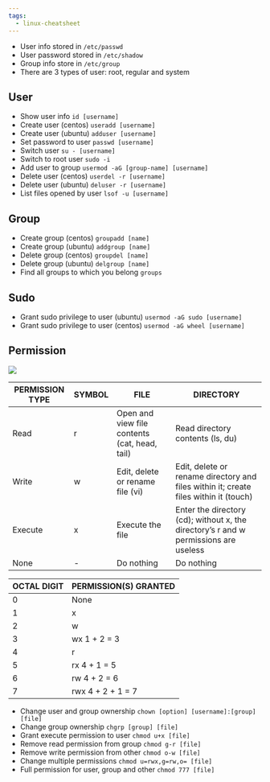 ```yaml
---
tags:
  - linux-cheatsheet
---
```

- User info stored in `/etc/passwd`
- User password stored in `/etc/shadow`
- Group info store in `/etc/group`
- There are 3 types of user: root, regular and system

## User

- Show user info `id [username]`
- Create user (centos) `useradd [username]`
- Create user (ubuntu) `adduser [username]`
- Set password to user `passwd [username]`
- Switch user `su - [username]`
- Switch to root user `sudo -i`
- Add user to group `usermod -aG [group-name] [username]`
- Delete user (centos) `userdel -r [username]`
- Delete user (ubuntu) `deluser -r [username]`
- List files opened by user `lsof -u [username]`

## Group

- Create group (centos) `groupadd [name]`
- Create group (ubuntu) `addgroup [name]`
- Delete group (centos) `groupdel [name]`
- Delete group (ubuntu) `delgroup [name]`
- Find all groups to which you belong `groups`

## Sudo

- Grant sudo privilege to user (ubuntu) `usermod -aG sudo [username]`
- Grant sudo privilege to user (centos) `usermod -aG wheel [username]`

## Permission

![](permission-in-symbolic-notation.jpg)

| **PERMISSION TYPE** | **SYMBOL** | **FILE**                                      | **DIRECTORY**                                                                        |
| ------------------- | ---------- | --------------------------------------------- | ------------------------------------------------------------------------------------ |
| Read                | r          | Open and view file contents (cat, head, tail) | Read directory contents (ls, du)                                                     |
| Write               | w          | Edit, delete or rename file (vi)              | Edit, delete or rename directory and files within it; create files within it (touch) |
| Execute             | x          | Execute the file                              | Enter the directory (cd); without x, the directory’s r and w permissions are useless |
| None                | -          | Do nothing                                    | Do nothing                                                                           |

| **OCTAL DIGIT** | **PERMISSION(S) GRANTED** |
| --------------- | ------------------------- |
| 0               | None                      |
| 1               | x                         |
| 2               | w                         |
| 3               | wx 1 + 2 = 3              |
| 4               | r                         |
| 5               | rx 4 + 1 = 5              |
| 6               | rw 4 + 2 = 6              |
| 7               | rwx 4 + 2 + 1 = 7         |

- Change user and group ownership `chown [option] [username]:[group] [file]`
- Change group ownership `chgrp [group] [file]`
- Grant execute permission to user `chmod u+x [file]`
- Remove read permission from group `chmod g-r [file]`
- Remove write permission from other `chmod o-w [file]`
- Change multiple permissions `chmod u=rwx,g=rw,o= [file]`
- Full permission for user, group and other `chmod 777 [file]`
